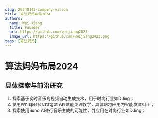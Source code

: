 ```yaml
---
slug: 20240101-company-vision
title: 算法妈妈布局2024
authors:
  name: Wei Jiang
  title: Founder
  url: https://github.com/weijiang2023
  image_url: https://github.com/weijiang2023.png
tags: [算法妈妈]
---
```


# 算法妈妈布局2024
## 具体探索与前沿研究

1. 探索基于实时音乐的视频自动生成技术，用于时尚行业如DJing；
2. 使用Whisper及Chatgpt API赋能英语教学，具体落地应用为智能发音纠正；
3. 探索使用Suno AI进行音乐生成的可能性，并应用在时尚行业如DJing；